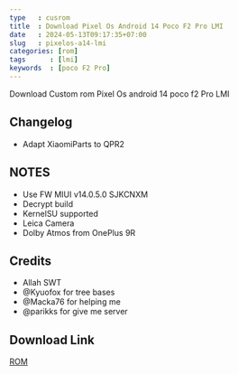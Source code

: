 ```yaml
---
type   : cusrom
title  : Download Pixel Os Android 14 Poco F2 Pro LMI
date   : 2024-05-13T09:17:35+07:00
slug   : pixelos-a14-lmi
categories: [rom]
tags      : [lmi]
keywords  : [poco F2 Pro]
---
```


Download Custom rom Pixel Os android 14 poco f2 Pro LMI

## Changelog
- Adapt XiaomiParts to QPR2

## NOTES
- Use FW MIUI v14.0.5.0 SJKCNXM
- Decrypt build
- KernelSU supported
- Leica Camera
- Dolby Atmos from OnePlus 9R

## Credits
- Allah SWT
- @Kyuofox for tree bases
- @Macka76 for helping me
- @parikks for give me server



## Download Link
[ROM](https://sourceforge.net/projects/zendroidbuild/files/Android_14/PixelOS_lmi-14.0-20240418-0909.zip/download)